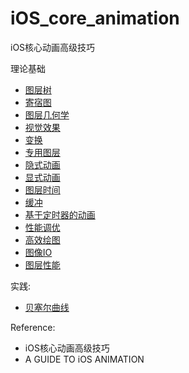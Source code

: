 # iOS_core_animation
iOS核心动画高级技巧

理论基础

* [图层树](https://github.com/AlfredTheBest/iOS_core_animation/tree/master/theory/lesson0)
* [寄宿图](https://github.com/AlfredTheBest/iOS_core_animation/tree/master/theory/lesson1)
* [图层几何学](https://github.com/AlfredTheBest/iOS_core_animation/tree/master/theory/lesson2)
* [视觉效果](https://github.com/AlfredTheBest/iOS_core_animation/tree/master/theory/lesson3)
* [变换](https://github.com/AlfredTheBest/iOS_core_animation/tree/master/theory/lesson4)
* [专用图层](https://github.com/AlfredTheBest/iOS_core_animation/tree/master/theory/lesson5)
* [隐式动画](https://github.com/AlfredTheBest/iOS_core_animation/tree/master/theory/lesson6)
* [显式动画](https://github.com/AlfredTheBest/iOS_core_animation/tree/master/theory/lesson7)
* [图层时间](https://github.com/AlfredTheBest/iOS_core_animation/tree/master/theory/lesson8)
* [缓冲](https://github.com/AlfredTheBest/iOS_core_animation/tree/master/theory/lesson9)
* [基于定时器的动画](https://github.com/AlfredTheBest/iOS_core_animation/tree/master/theory/lesson10)
* [性能调优](https://github.com/AlfredTheBest/iOS_core_animation/tree/master/theory/lesson11)
* [高效绘图](https://github.com/AlfredTheBest/iOS_core_animation/tree/master/theory/lesson12)
* [图像IO](https://github.com/AlfredTheBest/iOS_core_animation/tree/master/theory/lesson13)
* [图层性能](https://github.com/AlfredTheBest/iOS_core_animation/tree/master/theory/lesson14)

实践:

* [贝塞尔曲线](https://github.com/AlfredTheBest/iOS_core_animation/tree/master/practice/lesson0)


Reference:

* iOS核心动画高级技巧
* A GUIDE TO iOS ANIMATION



